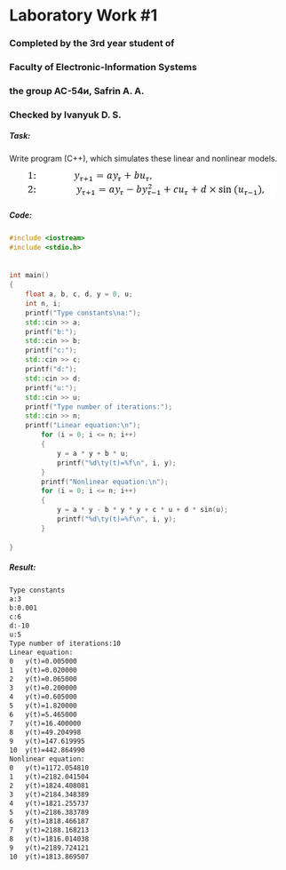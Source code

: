 # Laboratory Work #1
### Completed by the 3rd year student of
### Faculty of Electronic-Information Systems
### the group АС-54и, Safrin A. A.
### Checked by Ivanyuk D. S. 
##### Task:
Write program (C++), which simulates these linear and nonlinear models.
<p align="center">
    <img src="image/sub_eq.png"
</p>

##### Code:

```c++
#include <iostream>
#include <stdio.h>


int main()
{
    float a, b, c, d, y = 0, u;
    int n, i;
    printf("Type constants\na:");
    std::cin >> a;
    printf("b:");
    std::cin >> b;
    printf("c:");
    std::cin >> c;
    printf("d:");
    std::cin >> d;
    printf("u:");
    std::cin >> u;
    printf("Type number of iterations:");
    std::cin >> n;
    printf("Linear equation:\n");
        for (i = 0; i <= n; i++)
        {
            y = a * y + b * u;
            printf("%d\ty(t)=%f\n", i, y);
        }
        printf("Nonlinear equation:\n");
        for (i = 0; i <= n; i++)
        {
            y = a * y - b * y * y + c * u + d * sin(u);
            printf("%d\ty(t)=%f\n", i, y);
        }

}
```

##### Result:

```
Type constants
a:3
b:0.001
c:6
d:-10
u:5
Type number of iterations:10
Linear equation:
0	y(t)=0.005000
1	y(t)=0.020000
2	y(t)=0.065000
3	y(t)=0.200000
4	y(t)=0.605000
5	y(t)=1.820000
6	y(t)=5.465000
7	y(t)=16.400000
8	y(t)=49.204998
9	y(t)=147.619995
10	y(t)=442.864990
Nonlinear equation:
0	y(t)=1172.054810
1	y(t)=2182.041504
2	y(t)=1824.408081
3	y(t)=2184.348389
4	y(t)=1821.255737
5	y(t)=2186.383789
6	y(t)=1818.466187
7	y(t)=2188.168213
8	y(t)=1816.014038
9	y(t)=2189.724121
10	y(t)=1813.869507
```